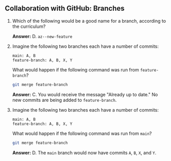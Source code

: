 ## Collaboration with GitHub: Branches

1. Which of the following would be a good name for a branch, according to the curriculum?

    **Answer:** D. `az--new-feature`

2. Imagine the following two branches each have a number of commits:

    ```
    main: A, B
    feature-branch: A, B, X, Y
    ```

    What would happen if the following command was run from `feature-branch`?

    ```bash
    git merge feature-branch
    ```

    **Answer:** C. You would receive the message "Already up to date." No new commits are being added to `feature-branch`.


3. Imagine the following two branches each have a number of commits:

    ```
    main: A, B
    feature-branch: A, B, X, Y
    ```

    What would happen if the following command was run from `main`?

    ```bash
    git merge feature-branch
    ```

    **Answer:** D. The `main` branch would now have commits `A`, `B`, `X`, and `Y`.
